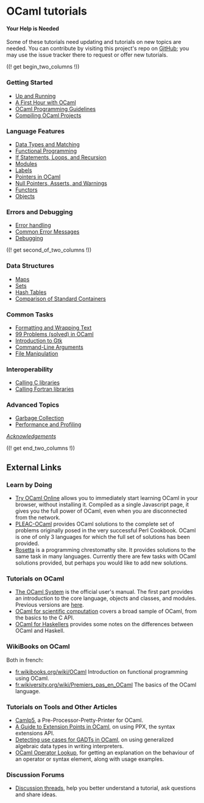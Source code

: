 <!-- ((! set title OCaml Tutorials !)) ((! set learn !)) -->
<!-- {{! input template/macros.mpp !}} -->

# OCaml tutorials

#### Your Help is Needed
Some of these tutorials need updating and tutorials on new topics are
needed. You can contribute by visiting this project's repo on
[GitHub](https://github.com/ocaml/ocaml.org); you may use the issue tracker
there to request or offer new tutorials.

((! get begin_two_columns !))

### Getting Started

* [Up and Running](up_and_running.html)
* [A First Hour with OCaml](a_first_hour_with_ocaml.html)
* [OCaml Programming Guidelines](guidelines.html)
* [Compiling OCaml Projects](compiling_ocaml_projects.html)

### Language Features

* [Data Types and Matching](data_types_and_matching.html)
* [Functional Programming](functional_programming.html)
* [If Statements, Loops, and
 Recursion](if_statements_loops_and_recursion.html)
* [Modules](modules.html)
* [Labels](labels.html)
* [Pointers in OCaml](pointers.html)
* [Null Pointers, Asserts, and
 Warnings](null_pointers_asserts_and_warnings.html)
* [Functors](functors.html)
* [Objects](objects.html)

### Errors and Debugging

* [Error handling](error_handling.html)
* [Common Error Messages](common_error_messages.html)
* [Debugging](debug.html)

((! get second_of_two_columns !))

### Data Structures

* [Maps](map.html)
* [Sets](set.html)
* [Hash Tables](hashtbl.html)
* [Comparison of Standard
 Containers](comparison_of_standard_containers.html)

### Common Tasks

* [Formatting and Wrapping Text](format.html)
* [99 Problems (solved) in OCaml](99problems.html)
* [Introduction to Gtk](introduction_to_gtk.html)
* [Command-Line Arguments](command-line_arguments.html)
* [File Manipulation](file_manipulation.html)

### Interoperability

* [Calling C libraries](calling_c_libraries.html)
* [Calling Fortran libraries](calling_fortran_libraries.html)

### Advanced Topics

* [Garbage Collection](garbage_collection.html)
* [Performance and Profiling](performance_and_profiling.html)

[_Acknowledgements_](../../contributors.html#Oldercontributorstothetutorials)

((! get end_two_columns !))


## External Links

### Learn by Doing

* [Try OCaml Online](http://try.ocamlpro.com/) allows
 you to immediately start learning OCaml in your browser, without
 installing it. Compiled as a single Javascript page, it gives you
 the full power of OCaml, even when you are disconnected from the
 network.
* [PLEAC-OCaml](http://pleac.sourceforge.net/pleac_ocaml/) provides
 OCaml solutions to the complete set of problems originally posed in
 the very successful Perl Cookbook. OCaml is one of only 3 languages
 for which the full set of solutions has been provided.
* [Rosetta](http://rosettacode.org/wiki/Category:OCaml) is a
 programming chrestomathy site. It provides solutions to the same
 task in many languages. Currently there are few tasks with OCaml
 solutions provided, but perhaps you would like to add new solutions.

### Tutorials on OCaml

* [The OCaml System](/releases/latest/manual.html) is the official user's
  manual. The first part provides an introduction to the core language, objects
  and classes, and modules.  Previous versions are
  [here](http://caml.inria.fr/pub/docs/).
* [OCaml for scientific
  computation](http://www.southampton.ac.uk/~fangohr/software/ocamltutorial/)
  covers a broad sample of OCaml, from the basics to the C API.
* [OCaml for Haskellers](http://blog.ezyang.com/2010/10/ocaml-for-haskellers/)
  provides some notes on the differences between OCaml and Haskell.

### WikiBooks on OCaml

Both in french:
* [fr.wikibooks.org/wiki/OCaml](http://fr.wikibooks.org/wiki/OCaml)
  Introduction on functional programming using OCaml.
* [fr.wikiversity.org/wiki/Premiers_pas_en_OCaml](http://fr.wikiversity.org/wiki/Premiers_pas_en_OCaml)
  The basics of the OCaml language.


### Tutorials on Tools and Other Articles

* [Camlp5](camlp5.html), a Pre-Processor-Pretty-Printer for OCaml.
* [A Guide to Extension Points in OCaml](http://whitequark.org/blog/2014/04/16/a-guide-to-extension-points-in-ocaml/),
  on using PPX, the syntax extensions API.
* [Detecting use cases for GADTs in OCaml](http://mads-hartmann.com/ocaml/2015/01/05/gadt-ocaml.html),
  on using generalized algebraic data types in writing interpreters.
* [OCaml Operator Lookup](https://www.craigfe.io/operator-lookup/),
  for getting an explanation on the behaviour of an operator or syntax element, along with usage examples.


### Discussion Forums

* [Discussion threads](https://discuss.ocaml.org/t/creating-a-discuss-thread-for-tutorials-on-ocaml-org/7677), help you better understand a tutorial, ask questions and share ideas.


